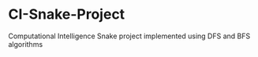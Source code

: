 # CI-Snake-Project
Computational Intelligence Snake project implemented using DFS and BFS algorithms 
